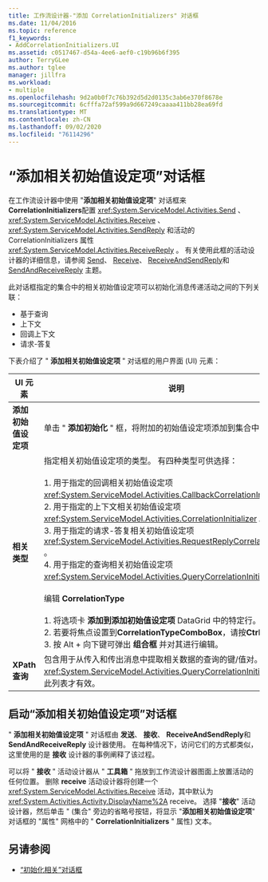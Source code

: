 ```yaml
---
title: 工作流设计器-"添加 CorrelationInitializers" 对话框
ms.date: 11/04/2016
ms.topic: reference
f1_keywords:
- AddCorrelationInitializers.UI
ms.assetid: c0517467-d54a-4ee6-aef0-c19b96b6f395
author: TerryGLee
ms.author: tglee
manager: jillfra
ms.workload:
- multiple
ms.openlocfilehash: 9d2a0b0f7c76b392d5d2d0135c3ab6e370f8678e
ms.sourcegitcommit: 6cfffa72af599a9d667249caaaa411bb28ea69fd
ms.translationtype: MT
ms.contentlocale: zh-CN
ms.lasthandoff: 09/02/2020
ms.locfileid: "76114296"
---
```

# <a name="add-correlationinitializers-dialog-box"></a>“添加相关初始值设定项”对话框

在工作流设计器中使用 "**添加相关初始值设定项**" 对话框来**CorrelationInitializers**配置 <xref:System.ServiceModel.Activities.Send> 、 <xref:System.ServiceModel.Activities.Receive> 、 <xref:System.ServiceModel.Activities.SendReply> 和活动的 CorrelationInitializers 属性 <xref:System.ServiceModel.Activities.ReceiveReply> 。 有关使用此框的活动设计器的详细信息，请参阅 [Send](../workflow-designer/send-activity-designer.md)、 [Receive](../workflow-designer/receive-activity-designer.md)、 [ReceiveAndSendReply](../workflow-designer/receiveandsendreply-template-designer.md)和 [SendAndReceiveReply](../workflow-designer/sendandreceivereply-template-designer.md) 主题。

此对话框指定的集合中的相关初始值设定项可以初始化消息传递活动之间的下列关联：

- 基于查询
- 上下文
- 回调上下文
- 请求-答复

下表介绍了 " **添加相关初始值设定项** " 对话框的用户界面 (UI) 元素：

|UI 元素|说明|
|-|-----------------|
|**添加初始值设定项**|单击 " **添加初始化** " 框，将附加的初始值设定项添加到集合中。|
|**相关类型**|指定相关初始值设定项的类型。 有四种类型可供选择：<br /><br /> 1. 用于指定的回调相关初始值设定项 <xref:System.ServiceModel.Activities.CallbackCorrelationInitializer> 。<br />2. 用于指定的上下文相关初始值设定项 <xref:System.ServiceModel.Activities.CorrelationInitializer> 。<br />3. 用于指定的请求-答复相关初始值设定项 <xref:System.ServiceModel.Activities.RequestReplyCorrelationInitializer> 。<br />4. 用于指定的查询相关初始值设定项 <xref:System.ServiceModel.Activities.QueryCorrelationInitializer> 。<br /><br /> 编辑 **CorrelationType**<br /><br /> 1. 将选项卡 **添加到添加初始值设定项** DataGrid 中的特定行。<br />2. 若要将焦点设置到**CorrelationTypeComboBox**，请按**Ctrl** + **tab**。<br />3. 按 Alt + 向下键可弹出 **组合框** 并对其进行编辑。|
|**XPath 查询**|包含用于从传入和传出消息中提取相关数据的查询的键/值对。 仅当使用 <xref:System.ServiceModel.Activities.QueryCorrelationInitializer> 类型时此列表才有效。|

## <a name="to-launch-the-add-correlation-initializers-dialog-box"></a>启动“添加相关初始值设定项”对话框

 " **添加相关初始值设定项** " 对话框由 **发送**、 **接收**、 **ReceiveAndSendReply**和 **SendAndReceiveReply** 设计器使用。 在每种情况下，访问它们的方式都类似，这里使用的是 **接收** 设计器的事例阐释了该过程。

 可以将 " **接收** " 活动设计器从 " **工具箱** " 拖放到工作流设计器图面上放置活动的任何位置。 删除 **receive** 活动设计器将创建一个 <xref:System.ServiceModel.Activities.Receive> 活动，其中默认为 <xref:System.Activities.Activity.DisplayName%2A> receive。 选择 "**接收**" 活动设计器，然后单击 " (集合" 旁边的省略号按钮，将显示 "**添加相关初始值设定项**" 对话框的 "属性" 网格中的 " **CorrelationInitializers** " 属性) 文本。

## <a name="see-also"></a>另请参阅

- [“初始化相关”对话框](../workflow-designer/initialize-correlation-dialog-box.md)
